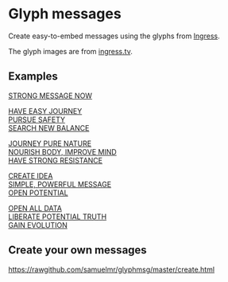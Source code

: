 Glyph messages
==============

Create easy-to-embed messages using the glyphs from [Ingress](https://www.ingress.com/).

The glyph images are from [ingress.tv](http://ingress.tv/glyphs.html).

Examples
--------
[STRONG MESSAGE NOW](https://rawgithub.com/samuelmr/glyphmsg/master/index.html?strong+message+now)

[HAVE EASY JOURNEY<br>PURSUE SAFETY<br>SEARCH NEW BALANCE](https://rawgithub.com/samuelmr/glyphmsg/master/index.html?have+easy+journey|pursue+safety|search+new+balance)

[JOURNEY PURE NATURE<br>NOURISH BODY, IMPROVE MIND<br>HAVE STRONG RESISTANCE](https://rawgithub.com/samuelmr/glyphmsg/master/index.html?journey+pure+nature|nourish+body+improve+mind|have+strong+resistance)

[CREATE IDEA<br>SIMPLE, POWERFUL MESSAGE<br>OPEN POTENTIAL](https://rawgithub.com/samuelmr/glyphmsg/master/index.html?create+idea|simple+powerful+message|open+potential)

[OPEN ALL DATA<br>LIBERATE POTENTIAL TRUTH<br>GAIN EVOLUTION](https://rawgithub.com/samuelmr/glyphmsg/master/index.html?open_all+data|liberate+potential+truth|gain+evolution)

Create your own messages
------------------------
https://rawgithub.com/samuelmr/glyphmsg/master/create.html
